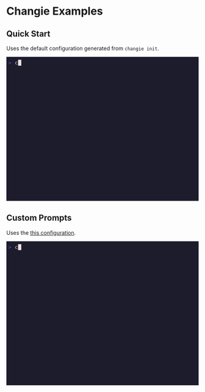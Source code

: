# Changie Examples

## Quick Start
Uses the default configuration generated from `changie init`.

![quick_start](./quick_start.gif)

## Custom Prompts
Uses the [this configuration](./custom_prompts_config.yaml).

![custom_prompts](./custom_prompts.gif)
